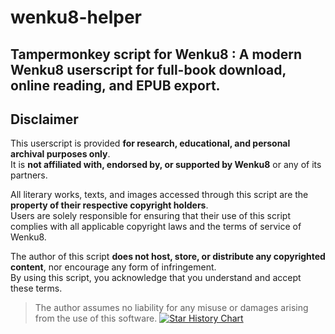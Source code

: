 # wenku8-helper
Tampermonkey script for Wenku8 : A modern Wenku8 userscript for full-book download, online reading, and EPUB export.
---

## Disclaimer

This userscript is provided **for research, educational, and personal archival purposes only**.  
It is **not affiliated with, endorsed by, or supported by Wenku8** or any of its partners.  

All literary works, texts, and images accessed through this script are the **property of their respective copyright holders**.  
Users are solely responsible for ensuring that their use of this script complies with all applicable copyright laws and the terms of service of Wenku8.  

The author of this script **does not host, store, or distribute any copyrighted content**, nor encourage any form of infringement.  
By using this script, you acknowledge that you understand and accept these terms.  

> The author assumes no liability for any misuse or damages arising from the use of this software.
[![Star History Chart](https://api.star-history.com/svg?repos=Gnlop/wenku8-helper&type=Date)](https://star-history.com/#Gnlop/wenku8-helper&Date)
